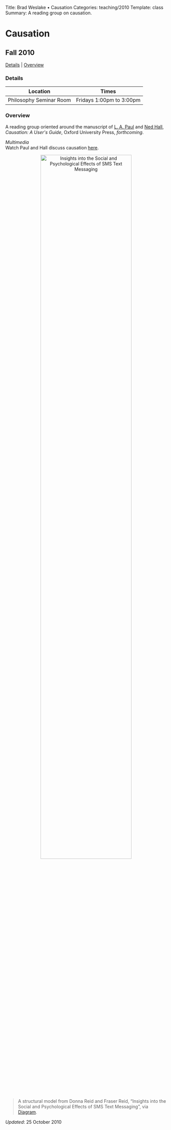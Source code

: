 Title: Brad Weslake &bull; Causation
Categories: teaching/2010
Template: class
Summary: A reading group on causation.

# Causation

## Fall 2010
	
<p><a href="#details">Details</a> | <a href="#overview">Overview</a> </p>

<a name="details"> </a>
<h3>Details</h3>
<table class="names">
<thead>
<tr><th>Location</th><th> Times</th></tr>
</thead>
<tbody>
<tr><td>Philosophy Seminar Room</td><td>Fridays 1:00pm to 3:00pm</td></tr>
</tbody>
</table>

<a name="overview"> </a>
<h3>Overview</h3>
<p>A reading group oriented around the manuscript of <a href="http://www.lapaul.org/">L. A. Paul</a> and <a href="http://www.fas.harvard.edu/~phildept/hall.html">Ned Hall</a>, <em>Causation: A User's Guide</em>, Oxford University Press, <em>forthcoming</em>.</p>

<p><em>Multimedia</em><br>
Watch Paul and Hall discuss causation <a href="http://www.philostv.com/ned-hall-and-l-a-paul/">here</a>.</p>

<p align="center"><img width="75%" src="https://s3.amazonaws.com/bweslake/images/final_hybrid_model.gif" alt="Insights into the Social and Psychological Effects of SMS Text Messaging"><blockquote class="caption">A structural model from Donna Reid and Fraser Reid, &ldquo;Insights into the Social and Psychological Effects of SMS Text Messaging&rdquo;, via <a href="http://www.thediagram.com/9_3/finalhybridmodel.html">Diagram</a>.</blockquote></p>

*Updated*: 25 October 2010